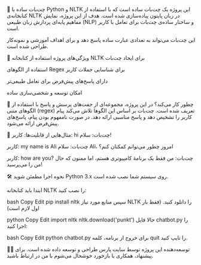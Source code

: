 🤖 چت‌بات ساده با Python و NLTK
این پروژه یک چت‌بات ساده است که با استفاده از کتابخانه‌ی NLTK در زبان پایتون پیاده‌سازی شده است. هدف از این پروژه، نمایش مفاهیم پایه‌ای پردازش زبان طبیعی (NLP) و ساختار ساده‌ی چت‌بات برای تعامل با کاربر است.

این چت‌بات می‌تواند به تعدادی عبارت ساده پاسخ دهد و برای اهداف آموزشی و نمونه‌کار طراحی شده است.

📂 ویژگی‌های پروژه
استفاده از کتابخانه NLTK برای ایجاد چت‌بات

استفاده از الگوهای Regex برای شناسایی جملات کاربر

دارای پاسخ‌های پیش‌فرض برای تعامل طبیعی‌تر

امکان توسعه و شخصی‌سازی ساده

🧠 چطور کار می‌کند؟
در این پروژه، مجموعه‌ای از جفت‌های پرسش و پاسخ با استفاده از الگوهای متنی (regex) تعریف شده است. چت‌بات بر اساس این الگوها تلاش می‌کند پیام کاربر را تشخیص دهد و پاسخ مناسبی ارائه دهد. در صورت نامفهوم بودن پیام، پاسخ‌های پیش‌فرض ارائه می‌شود.

📜 مثال‌هایی از قابلیت‌ها:
کاربر: hi
چت‌بات: سلام!

کاربر: my name is Ali
چت‌بات: سلام Ali، امروز چطور می‌توانم کمکتان کنم؟

کاربر: how are you?
چت‌بات: من فقط یک برنامهٔ کامپیوتری هستم، اما ممنون که حال من را می‌پرسید!

🛠 نحوه اجرا
مطمئن شوید Python 3.x روی سیستم شما نصب شده است.

ابتدا باید کتابخانه NLTK را نصب کنید:

bash
Copy
Edit
pip install nltk
سپس منابع مورد نیاز NLTK را دانلود کنید. (فقط بار اول لازم است)

python
Copy
Edit
import nltk
nltk.download('punkt')
حالا فایل chatbot.py را اجرا کنید:

bash
Copy
Edit
python chatbot.py
برای خروج از برنامه، کلمه quit را تایپ کنید.


👨‍💻 توسعه‌دهنده
این پروژه توسط سایت پارس طراحی و توسعه داده شده است.
برای پیشنهاد، همکاری یا بازخورد خوشحال می‌شوم با من در ارتباط باشید.
